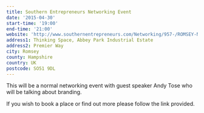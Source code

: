 ```yaml
---
title: Southern Entrepreneurs Networking Event
date: '2015-04-30'
start-time: '19:00'
end-time: '21:00'
website: 'http://www.southernentrepreneurs.com/Networking/957-/ROMSEY-NETWORKING'
address1: Thinking Space, Abbey Park Industrial Estate
address2: Premier Way
city: Romsey
county: Hampshire
country: UK
postcode: SO51 9DL
---
```

This will be a normal networking event with guest speaker Andy Tose who will be talking about branding.

If you wish to book a place or find out more please follow the link provided.
